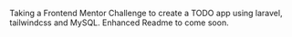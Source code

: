 Taking a Frontend Mentor Challenge to create a TODO app using laravel, tailwindcss and MySQL.
Enhanced Readme to come soon.
